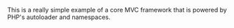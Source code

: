 This is a really simple example of a core MVC framework that is powered by
PHP's autoloader and namespaces.